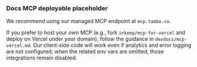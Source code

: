 ### Docs MCP deployable placeholder

We recommend using our managed MCP endpoint at `mcp.tambo.co`.

If you prefer to host your own MCP (e.g., fork `inkeep/mcp-for-vercel` and deploy on Vercel under your domain), follow the guidance in `devdocs/mcp-vercel.md`. Our client-side code will work even if analytics and error logging are not configured; when the related env vars are omitted, those integrations remain disabled.
